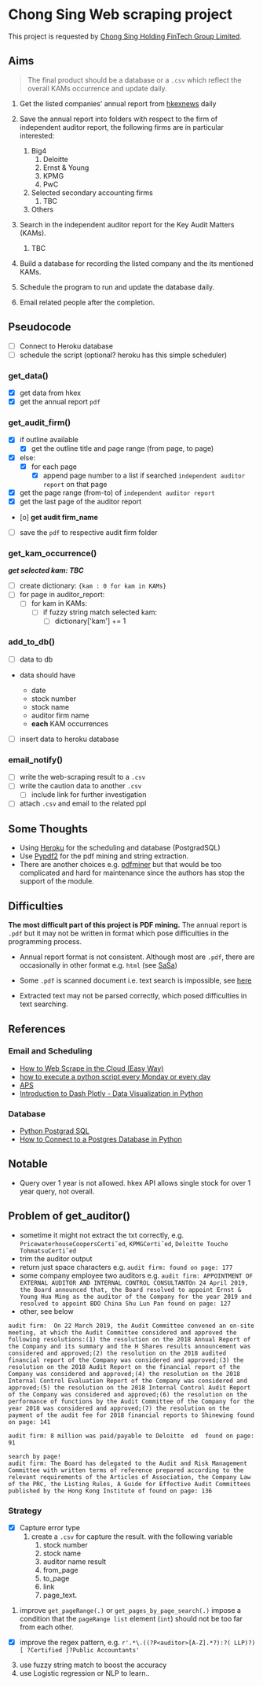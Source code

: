 # Chong Sing Web scraping project

This project is requested by [Chong Sing Holding FinTech Group Limited](http://www.csfgroup.com/).

## Aims

> The final product should be a database or a `.csv` which reflect the overall KAMs occurrence and update daily.

1. Get the listed companies' annual report from [hkexnews](https://www.hkexnews.hk/) daily
2. Save the annual report into folders with respect to the firm of independent auditor report, the following firms are in particular interested:

   1. Big4
      1. Deloitte
      2. Ernst & Young
      3. KPMG
      4. PwC
   2. Selected secondary accounting firms
      1. TBC
   3. Others

3. Search in the independent auditor report for the Key Audit Matters (KAMs).
   1. TBC
4. Build a database for recording the listed company and the its mentioned KAMs.
5. Schedule the program to run and update the database daily.
6. Email related people after the completion.

## Pseudocode

- [ ] Connect to Heroku database
- [ ] schedule the script (optional? heroku has this simple scheduler)

### get_data()

- [x] get data from hkex
- [x] get the annual report `pdf`

### get_audit_firm()

- [x] if outline available
  - [x] get the outline title and page range (from page, to page)
- [x] else:
  - [x] for each page
    - [x] append page number to a list if searched `independent auditor report` on that page
- [x] get the page range (from-to) of `independent auditor report`
- [x] get the last page of the auditor report
- [o] **get audit firm_name**
- [ ] save the `pdf` to respective audit firm folder

### get_kam_occurrence()

**_get selected kam: TBC_**

- [ ] create dictionary: `{kam : 0 for kam in KAMs}`
- [ ] for page in auditor_report:
  - [ ] for kam in KAMs:
    - [ ] if fuzzy string match selected kam:
      - [ ] dictionary['kam'] += 1

### add_to_db()

- [ ] data to db

- data should have

  - date
  - stock number
  - stock name
  - auditor firm name
  - **each** KAM occurrences

- [ ] insert data to heroku database

### email_notify()

- [ ] write the web-scraping result to a `.csv`
- [ ] write the caution data to another `.csv`
  - [ ] include link for further investigation
- [ ] attach `.csv` and email to the related ppl

## Some Thoughts

- Using [Heroku](https://dashboard.heroku.com/) for the scheduling and database (PostgradSQL)
- Use [Pypdf2](https://pythonhosted.org/PyPDF2/) for the pdf mining and string extraction.
- There are another choices e.g. [pdfminer](https://github.com/euske/pdfminer/) but that would be too complicated and hard for maintenance since the authors has stop the support of the module.

## Difficulties

**The most difficult part of this project is PDF mining.** The annual report is `.pdf` but it may not be written in format which pose difficulties in the programming process.

- Annual report format is not consistent. Although most are `.pdf`, there are occasionally in other format e.g. `html` (see [SaSa](https://www1.hkexnews.hk/listedco/listconews/sehk/2020/0717/2020071700552.htm))

- Some `.pdf` is scanned document i.e. text search is impossible, see [here](https://www1.hkexnews.hk/listedco/listconews/sehk/2020/0731/2020073100689.pdf)

- Extracted text may not be parsed correctly, which posed difficulties in text searching.

## References

### Email and Scheduling

- [How to Web Scrape in the Cloud (Easy Way)](https://www.youtube.com/watch?v=qquCAgwvL8Q)
- [how to execute a python script every Monday or every day](https://www.youtube.com/watch?v=Gs5jGDROx1M)
- [APS](https://apscheduler.readthedocs.io/en/3.0/userguide.html#code-examples)
- [Introduction to Dash Plotly - Data Visualization in Python](https://www.youtube.com/watch?v=hSPmj7mK6ng)

### Database

- [Python Postgrad SQL](https://www.postgresqltutorial.com/postgresql-python/connect/)
- [How to Connect to a Postgres Database in Python](https://www.youtube.com/watch?v=OOSl2jeAA5U)

## Notable

- Query over 1 year is not allowed. hkex API allows single stock for over 1 year query, not overall.

## Problem of get_auditor()

- sometime it might not extract the txt correctly, e.g. `PricewaterhouseCoopersCerti˜ed`, `KPMGCerti˜ed`, `Deloitte Touche TohmatsuCerti˜ed`
- trim the auditor output
- return just space characters e.g. `audit firm: found on page: 177`
- some company employee two auditors e.g. `audit firm: APPOINTMENT OF EXTERNAL AUDITOR AND INTERNAL CONTROL CONSULTANTOn 24 April 2019, the Board announced that, the Board resolved to appoint Ernst & Young Hua Ming as the auditor of the Company for the year 2019 and resolved to appoint BDO China Shu Lun Pan found on page: 127`
- other, see below

```
audit firm:  On 22 March 2019, the Audit Committee convened an on-site meeting, at which the Audit Committee considered and approved the following resolutions:(1) the resolution on the 2018 Annual Report of the Company and its summary and the H Shares results announcement was considered and approved;(2) the resolution on the 2018 audited financial report of the Company was considered and approved;(3) the resolution on the 2018 Audit Report on the financial report of the Company was considered and approved;(4) the resolution on the 2018 Internal Control Evaluation Report of the Company was considered and approved;(5) the resolution on the 2018 Internal Control Audit Report of the Company was considered and approved;(6) the resolution on the performance of functions by the Audit Committee of the Company for the year 2018 was considered and approved;(7) the resolution on the payment of the audit fee for 2018 financial reports to Shinewing found on page: 141
```

```
audit firm: 8 million was paid/payable to Deloitte  ed  found on page: 91
```

```
search by page!
audit firm: The Board has delegated to the Audit and Risk Management Committee with written terms of reference prepared according to the relevant requirements of the Articles of Association, the Company Law of the PRC, the Listing Rules, A Guide for Effective Audit Committees published by the Hong Kong Institute of found on page: 136
```

### Strategy

- [x] Capture error type
   1. create a `.csv` for capture the result. with the following variable
      1. stock number
      2. stock name
      3. auditor name result
      4. from_page
      5. to_page
      6. link
      7. page_text.
1. improve `get_pageRange(.)` or `get_pages_by_page_search(.)` impose a condition that the `pageRange list` element (`int`) should not be too far from each other.
- [x] improve the regex pattern, e.g. `r'.*\.((?P<auditor>[A-Z].*?):?( LLP)?)[ ?Certified ]?Public Accountants'`
3. use fuzzy string match to boost the accuracy
4. use Logistic regression or NLP to learn..
